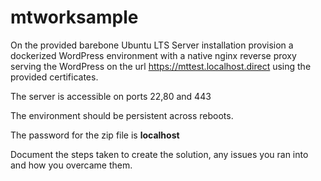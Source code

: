 # mtworksample

On the provided barebone Ubuntu LTS Server installation provision a dockerized WordPress environment with a native nginx reverse proxy serving the WordPress on the url
https://mttest.localhost.direct using the provided certificates.

The server is accessible on ports 22,80 and 443

The environment should be persistent across reboots.

The password for the zip file is **localhost**

Document the steps taken to create the solution, any issues you ran into and how you overcame them.
